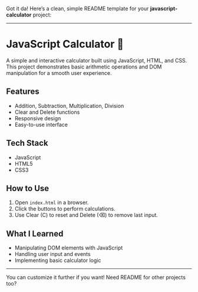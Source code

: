Got it da! Here’s a clean, simple README template for your **javascript-calculator** project:

---

# JavaScript Calculator 🧮

A simple and interactive calculator built using JavaScript, HTML, and CSS. This project demonstrates basic arithmetic operations and DOM manipulation for a smooth user experience.

## Features

* Addition, Subtraction, Multiplication, Division
* Clear and Delete functions
* Responsive design
* Easy-to-use interface

## Tech Stack

* JavaScript
* HTML5
* CSS3

## How to Use

1. Open `index.html` in a browser.
2. Click the buttons to perform calculations.
3. Use Clear (C) to reset and Delete (⌫) to remove last input.

## What I Learned

* Manipulating DOM elements with JavaScript
* Handling user input and events
* Implementing basic calculator logic

---

You can customize it further if you want!
Need README for other projects too?
